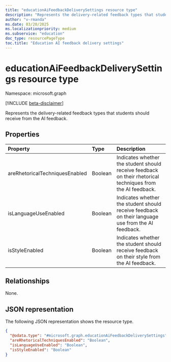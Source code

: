 ```yaml
---
title: "educationAiFeedbackDeliverySettings resource type"
description: "Represents the delivery-related feedback types that students should receive from the AI feedback."
author: "v-rmanda"
ms.date: 03/20/2025
ms.localizationpriority: medium
ms.subservice: "education"
doc_type: resourcePageType
toc.title: "Education AI feedback delivery settings"
---
```


# educationAiFeedbackDeliverySettings resource type

Namespace: microsoft.graph

[!INCLUDE [beta-disclaimer](../../includes/beta-disclaimer.md)]

Represents the delivery-related feedback types that students should receive from the AI feedback.

## Properties
|Property|Type|Description|
|:---|:---|:---|
|areRhetoricalTechniquesEnabled|Boolean|Indicates whether the student should receive feedback on their rhetorical techniques from the AI feedback.|
|isLanguageUseEnabled|Boolean|Indicates whether the student should receive feedback on their language use from the AI feedback.|
|isStyleEnabled|Boolean|Indicates whether the student should receive feedback on their style from the AI feedback.|

## Relationships
None.

## JSON representation
The following JSON representation shows the resource type.
<!-- {
  "blockType": "resource",
  "@odata.type": "microsoft.graph.educationAiFeedbackDeliverySettings"
}
-->
``` json
{
  "@odata.type": "#microsoft.graph.educationAiFeedbackDeliverySettings",
  "areRhetoricalTechniquesEnabled": "Boolean",
  "isLanguageUseEnabled": "Boolean",
  "isStyleEnabled": "Boolean"
}
```

